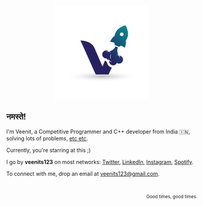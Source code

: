 <p align="center">
  <a href="https://veenits123.github.io/">
    <img src="veenit.png" alt="Veenit" height="250"/>
  </a>
</p>

## नमस्ते!

I'm Veenit, a Competitive Programmer and C++ developer from India :india:, solving lots of problems, [etc etc](https://github.com/Veenits123).

Currently, you're starring at this ;)

I go by **veenits123** on most networks: [Twitter](https://twitter.com/vee_nits123), [LinkedIn](https://linkedin.com/in/veenits123), [Instagram](https://www.instagram.com/vee_nits123), [Spotify](https://open.spotify.com/user/ovs6jeqqwthcd1wjcmvmv0cnl).

To connect with me, drop an email at veenits123@gmail.com.


<br>

<p align="right">
  <sup>Good times, good times.</sup>
</p>
